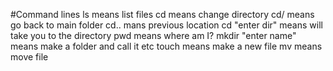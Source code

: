 
#Command lines 
ls means list files 
cd means change directory
cd/ means go back to main folder 
cd.. mans previous location
cd "enter dir" means will take you to the directory
pwd means where am I?
mkdir "enter name" means make a folder and call it etc
touch means make a new file 
mv means move file 
